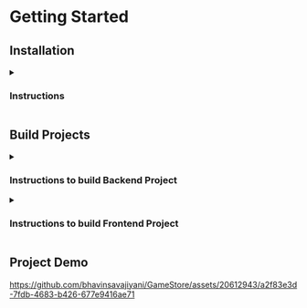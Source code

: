 # Getting Started

## Installation

<details>
  <summary>

### Instructions
</summary>

  1. Download [.NET 8](https://dotnet.microsoft.com/en-us/download)
  2. Download Nuget Package [dotnet-ef](https://www.nuget.org/packages/dotnet-ef/8.0.4). (Ensure global installation)

</details>

## Build Projects

<details>
  <summary>
    
  ### Instructions to build Backend Project
  </summary>

1. Open up a new terminal at `GameStore_Backend_API` directory
2. Execute the command ```dotnet run``` which would build and run the backend API project.

</details>

<details>
  <summary>
    
  ### Instructions to build Frontend Project
  </summary>

1. Open up a new terminal at `GameStore_Frontend` directory
2. Execute the command ```dotnet run``` which would build and run the frontend project.

</details>



## Project Demo

https://github.com/bhavinsavajiyani/GameStore/assets/20612943/a2f83e3d-7fdb-4683-b426-677e9416ae71

